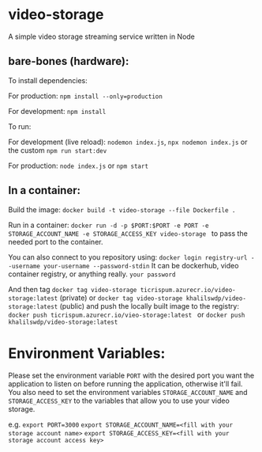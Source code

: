 # video-storage
A simple video storage streaming service written in Node

## bare-bones (hardware):

To install dependencies:

For production: `npm install --only=production`

For development: `npm install`

To run:

For development (live reload): `nodemon index.js`, `npx nodemon index.js` or the custom `npm run start:dev`

For production: `node index.js` or `npm start`

## In a container:

Build the image: `docker build -t video-storage --file Dockerfile .`

[comment]: <> (Of the format: `docker build -t image-name:tag --file path-to-docker-file path-to-project`)

Run in a container: `docker run -d -p $PORT:$PORT -e PORT -e STORAGE_ACCOUNT_NAME -e STORAGE_ACCESS_KEY video-storage ` to pass the needed port to the container.

[comment]: <> (The internal ports are not important,  the important one is the port in which to expose it)

You can also connect to you repository using: `docker login registry-url --username your-username --password-stdin`
It can be dockerhub, video container registry, or anything really.
`your password`

And then tag `docker tag video-storage ticrispum.azurecr.io/video-storage:latest` (private) or 
`docker tag video-storage khalilswdp/video-storage:latest` (public) and push the locally built image to the registry:
`docker push ticrispum.azurecr.io/vieo-storage:latest ` or `docker push khalilswdp/video-storage:latest `

# Environment Variables:
Please set the environment variable `PORT` with the desired port you want the application to listen on before running the application, otherwise it'll fail.
You also need to set the environment variables `STORAGE_ACCOUNT_NAME` and `STORAGE_ACCESS_KEY` to the variables that allow you to use your video storage.

e.g. 
`export PORT=3000`
`export STORAGE_ACCOUNT_NAME=<fill with your storage account name>`
`export STORAGE_ACCESS_KEY=<fill with your storage account access key>`